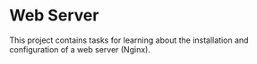 # Web Server

This project contains tasks for learning about the installation and configuration of a web server (Nginx).
